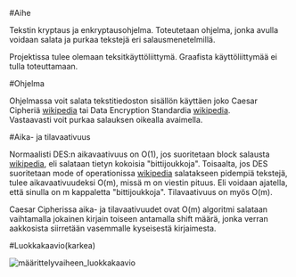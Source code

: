 #Aihe

Tekstin kryptaus ja enkryptausohjelma.  Toteutetaan ohjelma, jonka avulla
voidaan salata ja purkaa tekstejä eri salausmenetelmillä.

Projektissa tulee olemaan teksitkäyttöliittymä. Graafista käyttöliittymää ei tulla toteuttamaan.

#Ohjelma

Ohjelmassa voit salata tekstitiedoston sisällön käyttäen joko Caesar Cipheriä [wikipedia](https://en.wikipedia.org/wiki/Caesar_cipher) tai Data Encryption Standardia [wikipedia](https://en.wikipedia.org/wiki/Data_Encryption_Standard).  
Vastaavasti voit purkaa salauksen oikealla avaimella.

#Aika- ja tilavaativuus

Normaalisti DES:n aikavaativuus on O(1), jos suoritetaan block salausta [wikipedia](https://en.wikipedia.org/wiki/Block_cipher), eli salataan tietyn kokoisia "bittijoukkoja".
Toisaalta, jos DES suoritetaan mode of operationissa [wikipedia](https://en.wikipedia.org/wiki/Block_cipher_mode_of_operation) salatakseen pidempiä tekstejä, tulee aikavaativuudeksi O(m), missä m on viestin pituus. Eli voidaan ajatella, että sinulla on m kappaletta "bittijoukkoja". Tilavaativuus on myös O(m).

Caesar Cipherissa aika- ja tilavaativuudet ovat O(m) algoritmi salataan vaihtamalla jokainen kirjain toiseen antamalla shift määrä, jonka verran aakkosista siirretään vasemmalle kyseisestä kirjaimesta.

#Luokkakaavio(karkea)

![määrittelyvaiheen_luokkakaavio](http://yuml.me/2e1d4e94)
